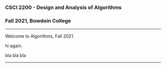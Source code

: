 

### CSCI 2200 - Design and Analysis of Algorithms

### Fall 2021, Bowdoin College 

-------------

Welcome to Algorithms, Fall 2021. 

hi again. 

bla bla bla 

------------
